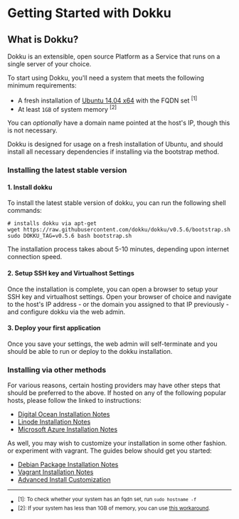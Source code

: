 # Getting Started with Dokku

## What is Dokku?

Dokku is an extensible, open source Platform as a Service that runs on a single server of your choice.

To start using Dokku, you'll need a system that meets the following minimum requirements:

- A fresh installation of [Ubuntu 14.04 x64](http://www.ubuntu.com/download/) with the FQDN set <sup>[1]</sup>
- At least `1GB` of system memory <sup>[2]</sup>

You can *optionally* have a domain name pointed at the host's IP, though this is not necessary.

Dokku is designed for usage on a fresh installation of Ubuntu, and should install all necessary dependencies if installing via the bootstrap method.

### Installing the latest stable version

#### 1. Install dokku

To install the latest stable version of dokku, you can run the following shell commands:

```shell
# installs dokku via apt-get
wget https://raw.githubusercontent.com/dokku/dokku/v0.5.6/bootstrap.sh
sudo DOKKU_TAG=v0.5.6 bash bootstrap.sh
```

The installation process takes about 5-10 minutes, depending upon internet connection speed.

#### 2. Setup SSH key and Virtualhost Settings

Once the installation is complete, you can open a browser to setup your SSH key and virtualhost settings. Open your browser of choice and navigate to the host's IP address - or the domain you assigned to that IP previously - and configure dokku via the web admin.

#### 3. Deploy your first application
Once you save your settings, the web admin will self-terminate and you should be able to run or deploy to the dokku installation.

### Installing via other methods

For various reasons, certain hosting providers may have other steps that should be preferred to the above. If hosted on any of the following popular hosts, please follow the linked to instructions:

- [Digital Ocean Installation Notes](/dokku/getting-started/install/digitalocean)
- [Linode Installation Notes](/dokku/getting-started/install/linode/)
- [Microsoft Azure Installation Notes](/dokku/getting-started/install/azure/)

As well, you may wish to customize your installation in some other fashion. or experiment with vagrant. The guides below should get you started:

- [Debian Package Installation Notes](/dokku/getting-started/install/debian)
- [Vagrant Installation Notes](/dokku/getting-started/install/vagrant)
- [Advanced Install Customization](/dokku/advanced-installation)

---

- <sup>[1]: To check whether your system has an fqdn set, run `sudo hostname -f`</sup>
- <sup>[2]: If your system has less than 1GB of memory, you can use [this workaround](/dokku/advanced-installation/#vms-with-less-than-1gb-of-memory).</sup>
